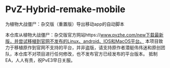 # PvZ-Hybrid-remake-mobile
为植物大战僵尸：杂交版（重置版）导出移动app的自动脚本

本仓库从植物大战僵尸：杂交版官方网站https://www.pvzhe.com/new下载最新版，并尝试移植到官网不发布的Linux、android、IOS和MacOS平台。
本项目致力于移植原作到官网不支持的平台，并非盗版，请支持原作者潜艇伟伟迷和原创团队，本仓库不对项目进行任何修改，也不发布官方已经发布的平台版本。
抵制EA，人人有责，祝PvE3早日关服。
